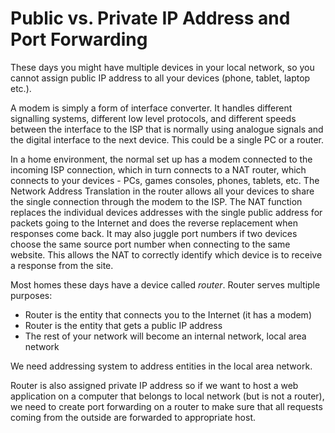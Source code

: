 <h1>Public vs. Private IP Address and Port Forwarding</h1>


These days you might have multiple devices in your local network, so you cannot
assign public IP address to all your devices (phone, tablet, laptop etc.).

A modem is simply a form of interface converter. It handles different 
signalling systems, different low level protocols, and different speeds between
the interface to the ISP that is normally using analogue signals and the digital
interface to the next device. This could be a single PC or a router.

In a home environment, the normal set up has a modem connected to the incoming 
ISP connection, which in turn connects to a NAT router, which connects to your 
devices - PCs, games consoles, phones, tablets, etc. The Network Address Translation
in the router allows all your devices to share the single connection through the modem 
to the ISP. The NAT function replaces the individual devices addresses with the single 
public address for packets going to the Internet and does the reverse replacement when 
responses come back. It may also juggle port numbers if two devices choose the same source
port number when connecting to the same website. This allows the NAT to correctly identify
which device is to receive a response from the site.

Most homes these days have a device called *router*. Router serves multiple purposes:
* Router is the entity that connects you to the Internet (it has a modem)
* Router is the entity that gets a public IP address
* The rest of your network will become an internal network, local area network 

We need addressing system to address entities in the local area network. 

Router is also assigned private IP address so if we want to host a web application on a 
computer that belongs to local network (but is not a router), we need to create port forwarding 
on a router to make sure that all requests coming from the outside are forwarded to appropriate host. 





